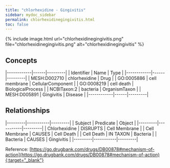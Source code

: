 ```yaml
---
title: "chlorhexidine - Gingivitis"
sidebar: mydoc_sidebar
permalink: chlorhexidinegingivitis.html
toc: false 
---
```


{% include image.html url="chlorhexidinegingivitis.png" file="chlorhexidinegingivitis.png" alt="chlorhexidinegingivitis" %}

## Concepts

|------------|------|---------|
| Identifier | Name | Type    |
|------------|------|---------|
| MESH:D002710 | chlorhexidine | Drug |
| GO:0005886 | cell membrane | CellularComponent |
| GO:0008219 | cell death | BiologicalProcess |
| NCBITaxon:2 | bacteria | OrganismTaxon |
| MESH:D005891 | Gingivitis | Disease |
|------------|------|---------|

## Relationships

|---------|-----------|---------|
| Subject | Predicate | Object  |
|---------|-----------|---------|
| Chlorhexidine | DISRUPTS | Cell Membrane |
| Cell Membrane | CAUSES | Cell Death |
| Cell Death | IN TAXON | Bacteria |
| Bacteria | CAUSES | Gingivitis |
|---------|-----------|---------|

Reference: [https://go.drugbank.com/drugs/DB00878#mechanism-of-action](https://go.drugbank.com/drugs/DB00878#mechanism-of-action){:target="_blank"}